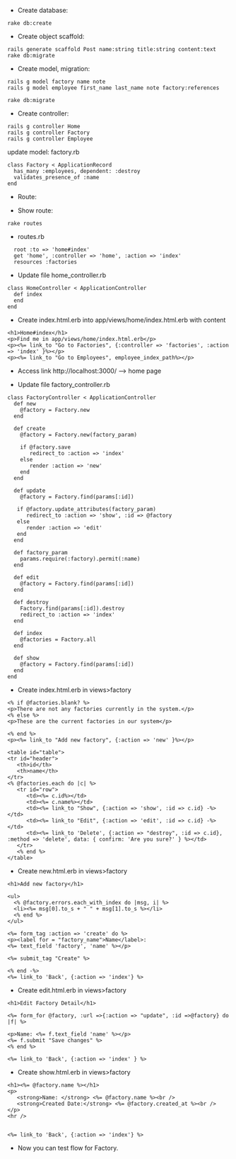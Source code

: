 

- Create database:

```
rake db:create
```
- Create object scaffold:
```
rails generate scaffold Post name:string title:string content:text
rake db:migrate
```

- Create model, migration:

```
rails g model factory name note
rails g model employee first_name last_name note factory:references

rake db:migrate
```

- Create controller:
```
rails g controller Home
rails g controller Factory
rails g controller Employee
```

update model: factory.rb
```
class Factory < ApplicationRecord
  has_many :employees, dependent: :destroy
  validates_presence_of :name
end
```

- Route:
+ Show route:
```
rake routes
```
+ routes.rb
```
  root :to => 'home#index'
  get 'home', :controller => 'home', :action => 'index'
  resources :factories
```

- Update file home_controller.rb
```
class HomeController < ApplicationController
  def index
  end
end
```

- Create index.html.erb into app/views/home/index.html.erb with content
```
<h1>Home#index</h1>
<p>Find me in app/views/home/index.html.erb</p>
<p><%= link_to "Go to Factories", {:controller => 'factories', :action => 'index' }%></p>
<p><%= link_to "Go to Employees", employee_index_path%></p>
```

- Access link http://localhost:3000/ --> home page

- Update file factory_controller.rb
```
class FactoryController < ApplicationController
  def new
    @factory = Factory.new
  end

  def create
    @factory = Factory.new(factory_param)
	
    if @factory.save
       redirect_to :action => 'index'
    else
       render :action => 'new'
    end
  end

  def update
    @factory = Factory.find(params[:id])
	
   if @factory.update_attributes(factory_param)
      redirect_to :action => 'show', :id => @factory
   else
      render :action => 'edit'
   end
  end

  def factory_param
    params.require(:factory).permit(:name)
  end

  def edit
    @factory = Factory.find(params[:id])
  end

  def destroy
    Factory.find(params[:id]).destroy
    redirect_to :action => 'index'
  end

  def index
    @factories = Factory.all
  end

  def show
    @factory = Factory.find(params[:id])
  end
end
```

- Create index.html.erb in views>factory

```
<% if @factories.blank? %>
<p>There are not any factories currently in the system.</p>
<% else %>
<p>These are the current factories in our system</p>

<% end %>
<p><%= link_to "Add new factory", {:action => 'new' }%></p>

<table id="table">
<tr id="header">
   <th>id</th>
   <th>name</th>
</tr>
<% @factories.each do |c| %>
   <tr id="row">
      <td><%= c.id%></td>
      <td><%= c.name%></td>
      <td><%= link_to "Show", {:action => 'show', :id => c.id} -%></td>
      <td><%= link_to "Edit", {:action => 'edit', :id => c.id} -%></td>
      <td><%= link_to 'Delete', {:action => "destroy", :id => c.id}, :method => 'delete', data: { confirm: 'Are you sure?' } %></td>
   </tr>
   <% end %>
</table>
```

- Create new.html.erb in views>factory
```
<h1>Add new factory</h1>

<ul>
  <% @factory.errors.each_with_index do |msg, i| %>
  <li><%= msg[0].to_s + " " + msg[1].to_s %></li>
  <% end %>
</ul>

<%= form_tag :action => 'create' do %>
<p><label for = "factory_name">Name</label>:
<%= text_field 'factory', 'name' %></p>

<%= submit_tag "Create" %>

<% end -%>
<%= link_to 'Back', {:action => 'index'} %>
```

- Create edit.html.erb in views>factory
```
<h1>Edit Factory Detail</h1>

<%= form_for @factory, :url =>{:action => "update", :id =>@factory} do |f| %>

<p>Name: <%= f.text_field 'name' %></p>
<%= f.submit "Save changes" %>
<% end %>

<%= link_to 'Back', {:action => 'index' } %>
```
- Create show.html.erb in views>factory
```
<h1><%= @factory.name %></h1>
<p>
   <strong>Name: </strong> <%= @factory.name %><br />
   <strong>Created Date:</strong> <%= @factory.created_at %><br />
</p>
<hr />


<%= link_to 'Back', {:action => 'index'} %>
```

- Now you can test flow for Factory.





